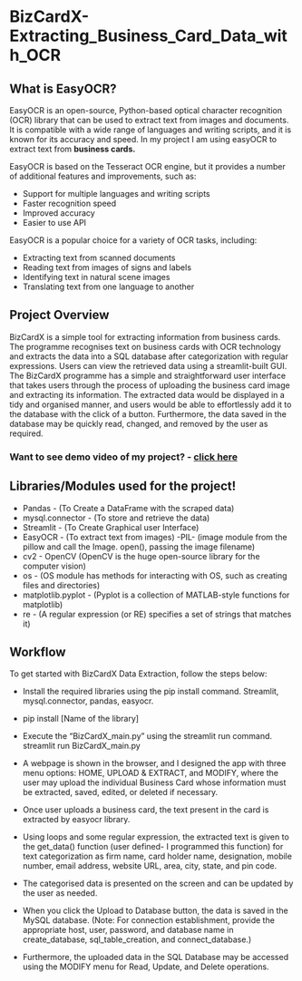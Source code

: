 # BizCardX-Extracting_Business_Card_Data_with_OCR
## What is EasyOCR?
EasyOCR is an open-source, Python-based optical character recognition (OCR) library that can be used to extract text from images and documents. It is compatible with a wide range of languages and writing scripts, and it is known for its accuracy and speed. In my project I am using easyOCR to extract text from **business cards.**

EasyOCR is based on the Tesseract OCR engine, but it provides a number of additional features and improvements, such as:
-	Support for multiple languages and writing scripts
-	Faster recognition speed
-	Improved accuracy
-	Easier to use API
  
EasyOCR is a popular choice for a variety of OCR tasks, including:

-	Extracting text from scanned documents
-	Reading text from images of signs and labels
-	Identifying text in natural scene images
-	Translating text from one language to another

## Project Overview

BizCardX is a simple tool for extracting information from business cards. The programme recognises text on business cards with OCR technology and extracts the data into a SQL database after categorization with regular expressions. Users can view the retrieved data using a streamlit-built GUI. The BizCardX programme has a simple and straightforward user interface that takes users through the process of uploading the business card image and extracting its information. The extracted data would be displayed in a tidy and organised manner, and users would be able to effortlessly add it to the database with the click of a button. Furthermore, the data saved in the database may be quickly read, changed, and removed by the user as required.

### Want to see demo video of my project? - [click here](https://www.linkedin.com/posts/dhananjay-gothankar-6a9007262_python-technology-project-activity-7080095198654922753-cIYG?utm_source=share&utm_medium=member_desktop)

## Libraries/Modules used for the project!

   - Pandas - (To Create a DataFrame with the scraped data)
   - mysql.connector - (To store and retrieve the data)
   - Streamlit - (To Create Graphical user Interface)
   - EasyOCR - (To extract text from images)
   -PIL- (image module from the pillow and call the Image. open(), passing the image filename)
   - cv2 - OpenCV (OpenCV is the huge open-source library for the computer vision)
   - os - (OS module has methods for interacting with OS, such as creating files and directories)
   - matplotlib.pyplot -  (Pyplot is a collection of MATLAB-style functions for matplotlib)
  - re - (A regular expression (or RE) specifies a set of strings that matches it)


## Workflow

To get started with BizCardX Data Extraction, follow the steps below:
-	Install the required libraries using the pip install command. Streamlit, mysql.connector, pandas, easyocr.
-	pip install [Name of the library]
-	Execute the “BizCardX_main.py” using the streamlit run command.
streamlit run BizCardX_main.py

-	A webpage is shown in the browser, and I designed the app with three menu options: HOME, UPLOAD & EXTRACT, and MODIFY, where the user may upload the individual Business Card whose information must be extracted, saved, edited, or deleted if necessary.
-	Once user uploads a business card, the text present in the card is extracted by easyocr library.
-	Using loops and some regular expression, the extracted text is given to the get_data() function (user defined- I programmed this function) for text categorization as firm name, card holder name, designation, mobile number, email address, website URL, area, city, state, and pin code.
-	The categorised data is presented on the screen and can be updated by the user as needed.
-	When you click the Upload to Database button, the data is saved in the MySQL database. (Note: For connection establishment, provide the appropriate host, user, password, and database name in create_database, sql_table_creation, and connect_database.)
-	Furthermore, the uploaded data in the SQL Database may be accessed using the MODIFY menu for Read, Update, and Delete operations.


